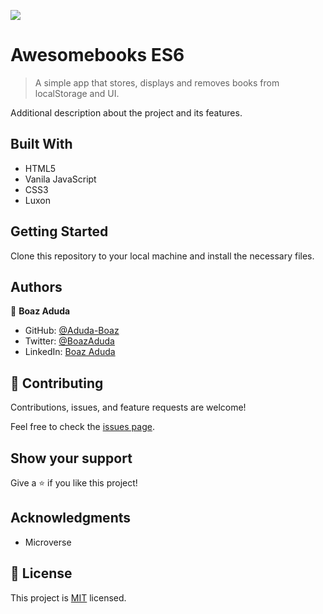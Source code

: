 ![](https://img.shields.io/badge/Microverse-blueviolet)

# Awesomebooks ES6

> A simple app that stores, displays and removes books from localStorage and UI.

<!-- ![screenshot](./app_screenshot.png) -->

Additional description about the project and its features.

## Built With

- HTML5
- Vanila JavaScript
- CSS3
- Luxon

## Getting Started

Clone this repository to your local machine and install the necessary files.

## Authors

👤 **Boaz Aduda**

- GitHub: [@Aduda-Boaz](https://github.com/Aduda-Boaz)
- Twitter: [@BoazAduda](https://twitter.com/BoazAduda)
- LinkedIn: [Boaz Aduda](https://linkedin.com/in/boaz-aduda)

## 🤝 Contributing

Contributions, issues, and feature requests are welcome!

Feel free to check the [issues page](../../issues/).

## Show your support

Give a ⭐️ if you like this project!

## Acknowledgments

- Microverse

## 📝 License

This project is [MIT](./MIT.md) licensed.